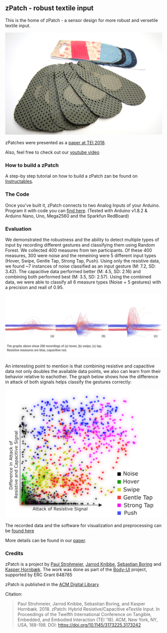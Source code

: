 ## zPatch - robust textile input

This is the home of zPatch - a sensor design for more robust and versetile textile input.

![](zPatchImage_lessSaturation.jpg)

zPatches were presented as a [paper at TEI 2018](zPatch.github.io/TEI2018_zPatch.pdf).

Also, feel free to check out our [youtube video](https://www.youtube.com/my_videos?o=U)

### How to build a zPatch

A step-by step tutorial on how to build a zPatch zan be found on [Instructables](https://www.instructables.com/id/ZPatch-Hybrid-ResistiveCapacitive-ETextile-Input).

### The Code

Once you've built it, zPatch connects to two Analog Inputs of your Arduino. Program it with code you can [find here](https://github.com/zPatch/zPatch.github.io/tree/master/ArduinoCode). (Tested with Arduino v1.8.2 & Arduino Nano, Uno, Mega2560 and the Sparkfun RedBoard)


### Evaluation

We demonstrated the robustness and the ability to detect multiple types of input by recording different gestures and classifying them using Random Forest. We collected 400 measures from ten participants. Of these 400 measures, 300 were noise and the remeining were 5 different input types (Hover, Swipe, Gentle Tap, Strong Tap, Push). Using only the resistive data, we found ~7 instances of noise classified as an input gesture (M: 7.2, SD: 3.42). The capacitive data performed better (M: 4.5, SD: 2.16) and combining both performed  best (M: 3.5, SD: 2.57). Using the combined data, we were able to classify all 6 measure types (Noise + 5 gestures) with a precision and reall of 0.95. 

![](dataComparison.jpg)

An interesting point to mention is that combining resistive and capacitive data not only doubles the available data points, we also can learn from their behavior relative to eachother. The graph below shows how the difference in attack of both signals helps classify the gestures correctly:

![](morethansumofparts.jpg)

The recorded data and the software for visualization and preprocessing can be [found here](https://github.com/fkeel/zPatch)

More details can be found in our [paper](zPatch.github.io/TEI2018_zPatch.pdf).



### Credits
zPatch is a project by [Paul Strohmeier](http://www.paulstrohmeier.info), [Jarrod Knibbe](http://www.jarrodknibbe.com), [Sebastian Boring](http://www.sebastianboring.com/) and [Kasper Hornbæk](http://www.kasperhornbaek.dk). The work was done as part of the [Body-UI](http://www.body-ui.eu/) project, supported by ERC Grant 648785

zPatch is published in the [ACM Digital Library](https://dl.acm.org/citation.cfm?id=3173242)

Citation:
> Paul Strohmeier, Jarrod Knibbe, Sebastian Boring, and Kasper Hornbæk. 2018. zPatch: Hybrid Resistive/Capacitive eTextile Input. In Proceedings of the Twelfth International Conference on Tangible, Embedded, and Embodied Interaction (TEI '18). ACM, New York, NY, USA, 188-198. DOI: https://doi.org/10.1145/3173225.3173242
